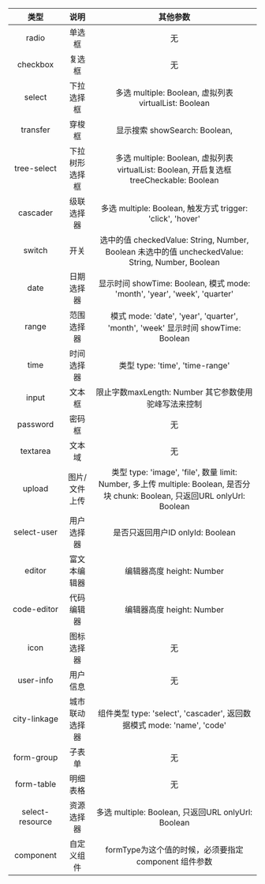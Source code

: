 | 类型 | 说明 | 其他参数 |
|:---:|:---:|:---:|
| radio | 单选框 | 无 |
| checkbox | 复选框 | 无 |
| select | 下拉选择框 | 多选 multiple: Boolean, 虚拟列表 virtualList: Boolean |
| transfer | 穿梭框 | 显示搜索 showSearch: Boolean,  |
| tree-select | 下拉树形选择框 | 多选 multiple: Boolean, 虚拟列表 virtualList: Boolean, 开启复选框 treeCheckable: Boolean |
| cascader | 级联选择器 | 多选 multiple: Boolean, 触发方式 trigger: 'click', 'hover' |
| switch| 开关 | 选中的值 checkedValue: String, Number, Boolean 未选中的值 uncheckedValue: String, Number, Boolean |
| date | 日期选择器 | 显示时间 showTime: Boolean, 模式 mode: 'month', 'year', 'week', 'quarter' |
| range | 范围选择器 | 模式 mode: 'date', 'year', 'quarter', 'month', 'week' 显示时间 showTime: Boolean  |
| time | 时间选择器 | 类型 type: 'time', 'time-range' |
| input | 文本框 | 限止字数maxLength: Number 其它参数使用驼峰写法来控制|
| password | 密码框 | 无 |
| textarea | 文本域 | 无 |
| upload | 图片/文件上传 | 类型 type: 'image', 'file', 数量 limit: Number, 多上传 multiple: Boolean, 是否分块 chunk: Boolean, 只返回URL onlyUrl: Boolean |
| select-user | 用户选择器 | 是否只返回用户ID onlyId: Boolean |
| editor | 富文本编辑器 | 编辑器高度 height: Number |
| code-editor | 代码编辑器 | 编辑器高度 height: Number |
| icon | 图标选择器 | 无 |
| user-info | 用户信息 | 无 |
| city-linkage | 城市联动选择器 | 组件类型 type: 'select', 'cascader', 返回数据模式 mode: 'name', 'code' |
| form-group | 子表单 | 无 |
| form-table | 明细表格 | 无 |
| select-resource | 资源选择器 | 多选 multiple: Boolean, 只返回URL onlyUrl: Boolean |
| component | 自定义组件 | formType为这个值的时候，必须要指定 component 组件参数 |